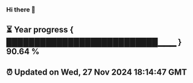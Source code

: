 ### Hi there 👋
⏳ Year progress { ███████████████████████████▁▁▁ } 90.64 %
---
⏰ Updated on Wed, 27 Nov 2024 18:14:47 GMT
---

